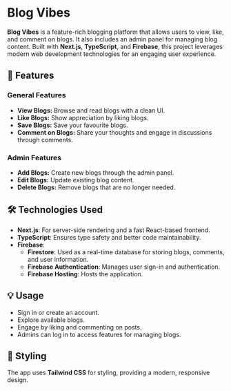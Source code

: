 # Blog Vibes

**Blog Vibes** is a feature-rich blogging platform that allows users to view, like, and comment on blogs. It also includes an admin panel for managing blog content. Built with **Next.js**, **TypeScript**, and **Firebase**, this project leverages modern web development technologies for an engaging user experience.

## 🚀 Features

### General Features
- **View Blogs:** Browse and read blogs with a clean UI.
- **Like Blogs:** Show appreciation by liking blogs.
- **Save Blogs:** Save your favourite blogs.
- **Comment on Blogs:** Share your thoughts and engage in discussions through comments.

### Admin Features
- **Add Blogs:** Create new blogs through the admin panel.
- **Edit Blogs:** Update existing blog content.
- **Delete Blogs:** Remove blogs that are no longer needed.

## 🛠️ Technologies Used
- **Next.js**: For server-side rendering and a fast React-based frontend.
- **TypeScript**: Ensures type safety and better code maintainability.
- **Firebase**:
  - **Firestore**: Used as a real-time database for storing blogs, comments, and user information.
  - **Firebase Authentication**: Manages user sign-in and authentication.
  - **Firebase Hosting**: Hosts the application.

## 💡 Usage

- Sign in or create an account.
- Explore available blogs.
- Engage by liking and commenting on posts.
- Admins can log in to access features for managing blogs.

## 🎨 Styling

The app uses **Tailwind CSS** for styling, providing a modern, responsive design.
